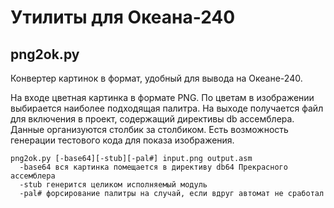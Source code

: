 # Утилиты для Океана-240

## png2ok.py

Конвертер картинок в формат, удобный для вывода на Океане-240.

На входе цветная картинка в формате PNG. По цветам в изображении выбирается наиболее подходящая палитра.
На выходе получается файл для включения в проект, содержащий директивы db ассемблера. Данные организуются столбик за столбиком. 
Есть возможность генерации тестового кода для показа изображения.

```
png2ok.py [-base64][-stub][-pal#] input.png output.asm
  -base64 вся картинка помещается в директиву db64 Прекрасного ассемблера
  -stub генерится целиком исполняемый модуль
  -pal# форсирование палитры на случай, если вдруг автомат не сработал
```
